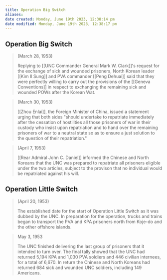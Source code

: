 ```yaml
---
title: Operation Big Switch
aliases: 
date created: Monday, June 19th 2023, 12:38:14 pm
date modified: Monday, June 19th 2023, 12:38:17 pm
---
```


## Operation Big Switch
> (March 28, 1953)
> 
> Replying to [[UNC Commander General Mark W. Clark]]'s request for the exchange of sick and wounded prisoners, North Korean leader [[Kim Il Sung]] and PVA commander [[Peng Dehuai]] said that they were perfectly willing to carry out the provisions of the [[Geneva Conventions]] in respect to exchanging the remaining sick and wounded POWs after the Korean Wat.

> (March 30, 1953)
> 
> [[Zhou Enlai]], the Foreign Minister of China, issued a statement urging that both sides "should undertake to repatriate immediately after the cessation of hostilities all those prisoners of war in their custody who insist upon repatriation and to hand over the remaining prisoners of war to a neutral state so as to ensure a just solution to the question of their repatriation."

> (April 7, 1953)
> 
> [[Rear Admiral John C. Daniel]] informed the Chinese and North Koreans that the UNC was prepared to repatriate all prisoners eligible under the two articles, subject to the provison that no individual would be repatriated against his will.

## Operation Little Switch

> (April 20, 1953)
> 
> The established date for the start of Operation Little Switch as it was dubbed by the UNC. In preparation for the operation, trucks and trains began to transport the PVA and KPA prisoners north from Koje-do and the other offshore islands.

>May 3, 1953
> 
> The UNC finished delivering the last group of prisoners that it intended to turn over. The final tally showed that the UNC had returned 5,194 KPA and 1,030 PVA soldiers and 446 civilian internees, for a total of 6,670. In return the Chinese and North Koreans had returned 684 sick and wounded UNC soldiers, including 149 Americans. 